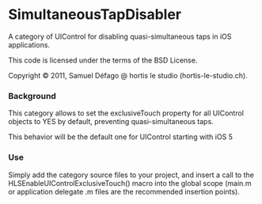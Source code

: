 # SimultaneousTapDisabler

A category of UIControl for disabling quasi-simultaneous taps in iOS applications.

This code is licensed under the terms of the BSD License. 

Copyright &copy; 2011, Samuel Défago @ hortis le studio (hortis-le-studio.ch).

### Background

This category allows to set the exclusiveTouch property for all UIControl objects to YES by default, preventing quasi-simultaneous taps.

This behavior will be the default one for UIControl starting with iOS 5

### Use

Simply add the category source files to your project, and insert a call to the HLSEnableUIControlExclusiveTouch() macro into the global scope (main.m or application delegate .m files are the recommended insertion points).
